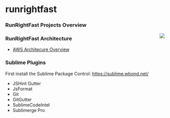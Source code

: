runrightfast
============

### RunRightFast Projects Overview
<img align="right" src="https://raw.github.com/runrightfast/runrightfast/master/docs/images/runrightfast-layers.png" />

### RunRightFast Architecture
- [AWS Architecure Overview](https://raw.github.com/runrightfast/runrightfast/master/docs/images/runrightfast-aws-architecture-overview.png)

### Sublime Plugins
First install the Sublime Package Control: https://sublime.wbond.net/

- JSHint Gutter
- JsFormat
- Git
- GitGutter
- SublimeCodeIntel
- Sublimerge Pro
